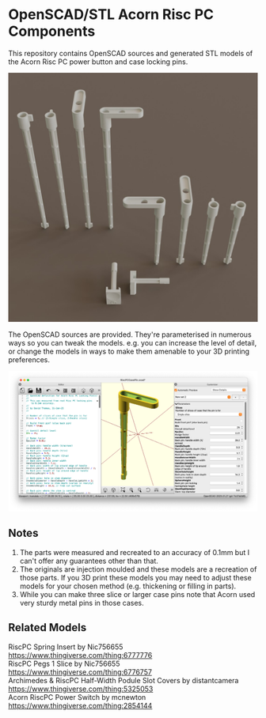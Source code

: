 OpenSCAD/STL Acorn Risc PC Components
=====================================

This repository contains OpenSCAD sources and generated STL models of the Acorn Risc PC power button and case locking pins.

![Models](./render.jpg)

The OpenSCAD sources are provided. They're parameterised in numerous ways so you can tweak the models. e.g. you can increase the level of detail, or change the models in ways to make them amenable to your 3D printing preferences.

![Screenshot](./openscad.png)

Notes
-----
1. The parts were measured and recreated to an accuracy of 0.1mm but I can't offer any guarantees other than that.
2. The originals are injection moulded and these models are a recreation of those parts. If you 3D print these models you may need to adjust these models for your chosen method (e.g. thickening or filling in parts).
3. While you can make three slice or larger case pins note that Acorn used very sturdy metal pins in those cases.

Related Models
--------------
RiscPC Spring Insert by Nic756655 <https://www.thingiverse.com/thing:6777776>  
RiscPC Pegs 1 Slice by Nic756655 <https://www.thingiverse.com/thing:6776757>  
Archimedes & RiscPC Half-Width Podule Slot Covers by distantcamera <https://www.thingiverse.com/thing:5325053>  
Acorn RiscPC Power Switch by mcnewton <https://www.thingiverse.com/thing:2854144>  

